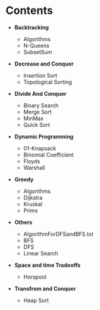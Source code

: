 Contents
=====
* __Backtracking__
	* Algorithms
	* N-Queens
	* SubsetSum

* __Decrease and Conquer__
	* Insertion Sort
	* Topological Sorting
	
* __Divide And Conquer__
	* Binary Search
	* Merge Sort
	* MinMax
	* Quick Sort

* __Dynamic Programming__
	* 01-Knapsack
	* Binomial Coefficient
	* Floyds
	* Warshall

* __Greedy__
	* Algorithms
	* Dijkstra
	* Kruskal
	* Prims

* __Others__
	* AlgorithmForDFSandBFS.txt
	* BFS
	* DFS
	* Linear Search

* __Space and time Tradeoffs__	
	* Horspool

* __Transfrom and Conquer__
	* Heap Sort
